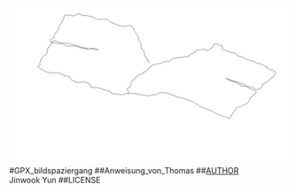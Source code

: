 ![image](screenshot.png)  
#GPX_bildspaziergang
##Anweisung_von_Thomas
##[AUTHOR](https://github.com/wookeeeee)  
Jinwook Yun
##LICENSE  
